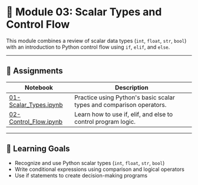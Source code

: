 # 📂 Module 03: Scalar Types and Control Flow

This module combines a review of scalar data types (`int`, `float`, `str`, `bool`) with an introduction to Python control flow using `if`, `elif`, and `else`.

---

## 🔗 Assignments
| Notebook |	Description |
|-----|----------|
|[01-Scalar_Types.ipynb](https://github.com/aaniaahh/DataScience-2025/blob/main/Completed/01_Scalar_Types.ipynb)|	Practice using Python's basic scalar types and comparison operators.|
|[02-Control_Flow.ipynb](https://github.com/aaniaahh/DataScience-2025/blob/main/Completed/02_Control_Flow.ipynb)| Learn how to use if, elif, and else to control program logic.|

---

## 🧠 Learning Goals
* Recognize and use Python scalar types (`int`, `float`, `str`, `bool`)
* Write conditional expressions using comparison and logical operators
* Use if statements to create decision-making programs